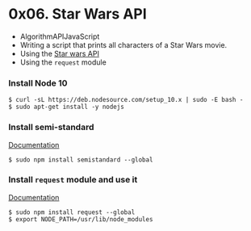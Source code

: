 ﻿
# 0x06. Star Wars API

- AlgorithmAPIJavaScript
- Writing a script that prints all characters of a Star Wars movie.
- Using the  [Star wars API](https://swapi-api.alx-tools.com/)
-  Using the  `request`  module


### Install Node 10

```
$ curl -sL https://deb.nodesource.com/setup_10.x | sudo -E bash -
$ sudo apt-get install -y nodejs

```

### Install semi-standard

[Documentation](https://github.com/standard/semistandard)

```
$ sudo npm install semistandard --global

```

### Install  `request`  module and use it

[Documentation](https://github.com/request/request)

```
$ sudo npm install request --global
$ export NODE_PATH=/usr/lib/node_modules

```


